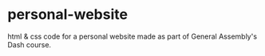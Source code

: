 # personal-website
html &amp; css code for a personal website made as part of General Assembly's Dash course.
